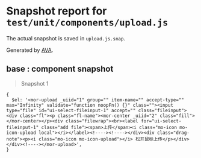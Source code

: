 # Snapshot report for `test/unit/components/upload.js`

The actual snapshot is saved in `upload.js.snap`.

Generated by [AVA](https://ava.li).

## base : component snapshot

> Snapshot 1

    {
      $el: '<mor-upload _uiid="1" group="" item-name="" accept-type="" max="Infinity" validate="function noopFn() {}" class=""><input type="file" id="ui-select-fileinput-1" accept="" class="fileinput"><div class="fl"><p class="fl-name"><mor-center _uiid="2" class="fill"></mor-center></p><div class="filewrap"><br><label for="ui-select-fileinput-1" class="add file"><span>上传</span><i class="mo-icon mo-icon-upload local"></i></label><!----><!----></div><div class="drag-note"><p><i class="mo-icon mo-icon-upload"></i> 松开鼠标上传</p></div></div><!----></mor-upload>',
    }
